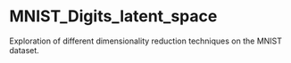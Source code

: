 # MNIST_Digits_latent_space
Exploration of different dimensionality reduction techniques on the MNIST dataset. 
